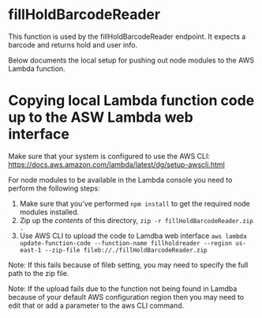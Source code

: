 # fillHoldBarcodeReader
This function is used by the fillHoldBarcodeReader endpoint. It expects a barcode and returns hold and user info.

Below documents the local setup for pushing out node modules to the AWS Lambda function.

# Copying local Lambda function code up to the ASW Lambda web interface
Make sure that your system is configured to use the AWS CLI:
https://docs.aws.amazon.com/lambda/latest/dg/setup-awscli.html

For node modules to be available in the Lambda console you need to perform the following steps:
1. Make sure that you've performed `npm install` to get the required node modules installed.
2. Zip up the *contents* of this directory, `zip -r fillHoldBarcodeReader.zip .`
3. Use AWS CLI to upload the code to Lamdba web interface
`aws lambda update-function-code --function-name fillholdreader --region us-east-1 --zip-file fileb://./fillHoldBarcodeReader.zip`

Note: If this fails because of fileb setting, you may need to specify the full path to the zip file.

Note: If the upload fails due to the function not being found in Lamdba because of your default AWS configuration region then you may need to edit that or add a parameter to the aws CLI command.
